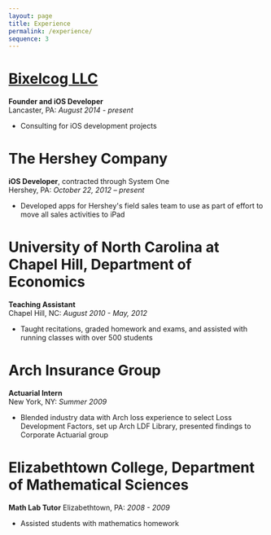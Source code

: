 ```yaml
---
layout: page
title: Experience
permalink: /experience/
sequence: 3
---
```


# [Bixelcog LLC](http://www.bixelcog.com)
**Founder and iOS Developer**  
Lancaster, PA: *August 2014 - present*

- Consulting for iOS development projects

# The Hershey Company
**iOS Developer**, contracted through System One  
Hershey, PA: *October 22, 2012 – present*

- Developed apps for Hershey's field sales team to use as part of effort to move all sales activities to iPad

# University of North Carolina at Chapel Hill, Department of Economics
**Teaching Assistant**  
Chapel Hill, NC: *August 2010 - May, 2012*

- Taught recitations, graded homework and exams, and assisted with running classes with over 500 students

# Arch Insurance Group
**Actuarial Intern**  
New York, NY: *Summer 2009*

- Blended industry data with Arch loss experience to select Loss Development Factors, set up Arch LDF Library, presented findings to Corporate Actuarial group

# Elizabethtown College, Department of Mathematical Sciences
**Math Lab Tutor**
Elizabethtown, PA: *2008 - 2009*

- Assisted students with mathematics homework